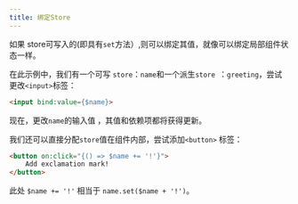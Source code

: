 ```yaml
---
title: 绑定Store
---
```


如果 store可写入的(即具有`set`方法）,则可以绑定其值，就像可以绑定局部组件状态一样。

在此示例中，我们有一个可写 `store`：`name`和一个派生`store `：`greeting`，尝试更改`<input>`标签：

```html
<input bind:value={$name}>
```

现在，更改`name`的输入值 ，其值和依赖项都将获得更新。

我们还可以直接分配`store`值在组件内部，尝试添加`<button>` 标签：

```html
<button on:click="{() => $name += '!'}">
	Add exclamation mark!
</button>
```

此处 `$name += '!'` 相当于 `name.set($name + '!')`。